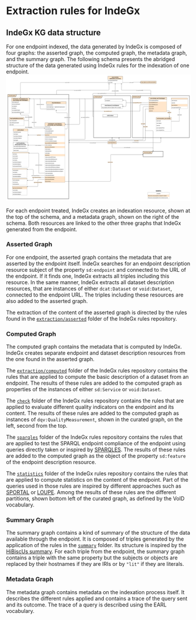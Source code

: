 # Extraction rules for IndeGx


## IndeGx KG data structure

For one endpoint indexed, the data generated by IndeGx is composed of four graphs: the asserted graph, the computed graph, the metadata graph, and the summary graph. The following schema presents the abridged structure of the data generated using IndeGx rules for the indexation of one endpoint.
[![Schema of the IndeGx KG data structure](indegx_dataset.png)](./indegx_dataset.png)

For each endpoint treated, IndeGx creates an indexation resource, shown at the top of the schema, and a metadata graph, shown on the right of the schema. Both resources are linked to the other three graphs that IndeGx generated from the endpoint.

### Asserted Graph

For one endpoint, the asserted graph contains the metadata that are asserted by the endpoint itself. IndeGx searches for an endpoint description resource subject of the property `sd:endpoint` and connected to the URL of the endpoint. If it finds one, IndeGx extracts all triples including this resource. In the same manner, IndeGx extracts all dataset description resources, that are instances of either `dcat:Dataset` or `void:Dataset`, connected to the endpoint URL. The triples including these resources are also added to the asserted graph.

The extraction of the content of the asserted graph is directed by the rules found in the [`extraction/asserted`](./extraction/asserted/) folder of the IndeGx rules repository.

### Computed Graph

The computed graph contains the metadata that is computed by IndeGx. IndeGx creates separate endpoint and dataset description resources from the one found in the asserted graph.

The [`extraction/computed`](./extraction/computed/) folder of the IndeGx rules repository contains the rules that are applied to compute the basic description of a dataset from an endpoint. The results of these rules are added to the computed graph as properties of the instances of either `sd:Service` or `void:Dataset`.

The [`check`](./check/) folder of the IndeGx rules repository contains the rules that are applied to evaluate different quality indicators on the endpoint and its content. The results of these rules are added to the computed graph as instances of `dqv:QualityMeasurement`, shown in the curated graph, on the left, second from the top.

The [`sparqles`](./sparqles/) folder of the IndeGx rules repository contains the rules that are applied to test the SPARQL endpoint compliance of the endpoint using queries directly taken or inspired by [SPARQLES](https://sparqles.ai.wu.ac.at/). The results of these rules are added to the computed graph as the object of the property `sd:feature` of the endpoint description resource.

The [`statistics`](./statistics/) folder of the IndeGx rules repository contains the rules that are applied to compute statistics on the content of the endpoint. Part of the queries used in those rules are inspired by different approaches such as [SPORTAL](https://doi.org/10.4018/IJSWIS.2016070105) or [LOUPE](http://loupe.linkeddata.es/loupe/index.jsp). Among the results of these rules are the different partitions, shown bottom left of the curated graph, as defined by the VoID vocabulary.

### Summary Graph

The summary graph contains a kind of summary of the structure of the data available through the endpoint. It is composed of triples generated by the application of the rules in the [`summary`](./summary/) folder. Its structure is inspired by the [HiBiscUs summary](https://doi.org/10.1007/978-3-319-07443-6_13). For each triple from the endpoint, the summary graph contains a triple with the same property but the subjects or objects are replaced by their hostnames if they are IRIs or by `"lit"` if they are literals.

### Metadata Graph

The metadata graph contains metadata on the indexation process itself. It describes the different rules applied and contains a trace of the query sent and its outcome. The trace of a query is described using the EARL vocabulary.
